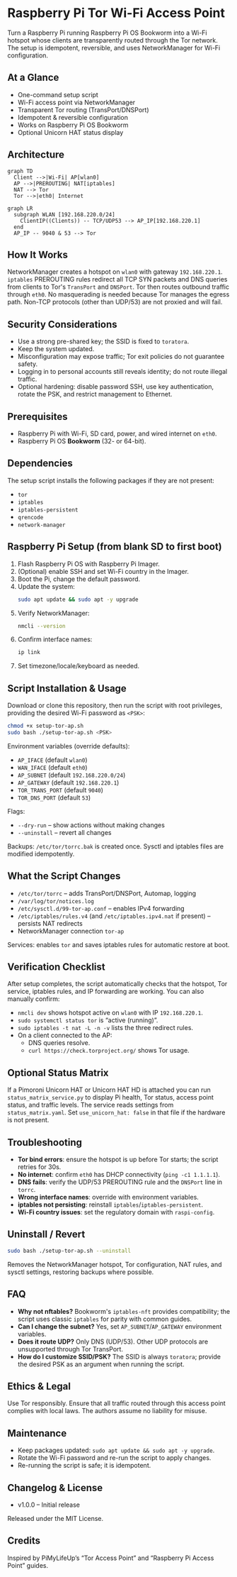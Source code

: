 # Raspberry Pi Tor Wi-Fi Access Point

Turn a Raspberry Pi running Raspberry Pi OS Bookworm into a Wi-Fi hotspot
whose clients are transparently routed through the Tor network. The setup
is idempotent, reversible, and uses NetworkManager for Wi-Fi configuration.

## At a Glance
- One-command setup script
- Wi-Fi access point via NetworkManager
- Transparent Tor routing (TransPort/DNSPort)
- Idempotent & reversible configuration
- Works on Raspberry Pi OS Bookworm
- Optional Unicorn HAT status display

## Architecture

```mermaid
graph TD
  Client -->|Wi-Fi| AP[wlan0]
  AP -->|PREROUTING| NAT[iptables]
  NAT --> Tor
  Tor -->|eth0| Internet
```

```mermaid
graph LR
  subgraph WLAN [192.168.220.0/24]
    ClientIP((Clients)) -- TCP/UDP53 --> AP_IP[192.168.220.1]
  end
  AP_IP -- 9040 & 53 --> Tor
```

## How It Works
NetworkManager creates a hotspot on `wlan0` with gateway `192.168.220.1`.
`iptables` PREROUTING rules redirect all TCP SYN packets and DNS queries
from clients to Tor's `TransPort` and `DNSPort`. Tor then routes outbound
traffic through `eth0`. No masquerading is needed because Tor manages the
egress path. Non-TCP protocols (other than UDP/53) are not proxied and will
fail.

## Security Considerations
- Use a strong pre-shared key; the SSID is fixed to `toratora`.
- Keep the system updated.
- Misconfiguration may expose traffic; Tor exit policies do not guarantee safety.
- Logging in to personal accounts still reveals identity; do not route illegal traffic.
- Optional hardening: disable password SSH, use key authentication, rotate the PSK, and restrict management to Ethernet.

## Prerequisites
- Raspberry Pi with Wi-Fi, SD card, power, and wired internet on `eth0`.
- Raspberry Pi OS **Bookworm** (32- or 64-bit).

## Dependencies
The setup script installs the following packages if they are not present:

- `tor`
- `iptables`
- `iptables-persistent`
- `qrencode`
- `network-manager`

## Raspberry Pi Setup (from blank SD to first boot)
1. Flash Raspberry Pi OS with Raspberry Pi Imager.
2. (Optional) enable SSH and set Wi-Fi country in the Imager.
3. Boot the Pi, change the default password.
4. Update the system:
   ```bash
   sudo apt update && sudo apt -y upgrade
   ```
5. Verify NetworkManager:
   ```bash
   nmcli --version
   ```
6. Confirm interface names:
   ```bash
   ip link
   ```
7. Set timezone/locale/keyboard as needed.

## Script Installation & Usage
Download or clone this repository, then run the script with root privileges, providing the desired Wi-Fi password as `<PSK>`:
```bash
chmod +x setup-tor-ap.sh
sudo bash ./setup-tor-ap.sh <PSK>
```
Environment variables (override defaults):
- `AP_IFACE` (default `wlan0`)
- `WAN_IFACE` (default `eth0`)
- `AP_SUBNET` (default `192.168.220.0/24`)
- `AP_GATEWAY` (default `192.168.220.1`)
- `TOR_TRANS_PORT` (default `9040`)
- `TOR_DNS_PORT` (default `53`)

Flags:
- `--dry-run` – show actions without making changes
- `--uninstall` – revert all changes

Backups: `/etc/tor/torrc.bak` is created once. Sysctl and iptables files are modified idempotently.

## What the Script Changes
- `/etc/tor/torrc` – adds TransPort/DNSPort, Automap, logging
- `/var/log/tor/notices.log`
- `/etc/sysctl.d/99-tor-ap.conf` – enables IPv4 forwarding
- `/etc/iptables/rules.v4` (and `/etc/iptables.ipv4.nat` if present) – persists NAT redirects
- NetworkManager connection `tor-ap`

Services: enables `tor` and saves iptables rules for automatic restore at boot.

## Verification Checklist
After setup completes, the script automatically checks that the hotspot, Tor service, iptables rules, and IP forwarding are working. You can also manually confirm:
- `nmcli dev` shows hotspot active on `wlan0` with IP `192.168.220.1`.
- `sudo systemctl status tor` is “active (running)”.
- `sudo iptables -t nat -L -n -v` lists the three redirect rules.
- On a client connected to the AP:
  - DNS queries resolve.
  - `curl https://check.torproject.org/` shows Tor usage.

## Optional Status Matrix
If a Pimoroni Unicorn HAT or Unicorn HAT HD is attached you can run
`status_matrix_service.py` to display Pi health, Tor status, access point
status, and traffic levels. The service reads settings from
`status_matrix.yaml`. Set `use_unicorn_hat: false` in that file if the
hardware is not present.

## Troubleshooting
- **Tor bind errors**: ensure the hotspot is up before Tor starts; the script retries for 30s.
- **No internet**: confirm `eth0` has DHCP connectivity (`ping -c1 1.1.1.1`).
- **DNS fails**: verify the UDP/53 PREROUTING rule and the `DNSPort` line in `torrc`.
- **Wrong interface names**: override with environment variables.
- **iptables not persisting**: reinstall `iptables`/`iptables-persistent`.
- **Wi-Fi country issues**: set the regulatory domain with `raspi-config`.

## Uninstall / Revert
```bash
sudo bash ./setup-tor-ap.sh --uninstall
```
Removes the NetworkManager hotspot, Tor configuration, NAT rules, and sysctl settings, restoring backups where possible.

## FAQ
- **Why not nftables?** Bookworm's `iptables-nft` provides compatibility; the script uses classic `iptables` for parity with common guides.
- **Can I change the subnet?** Yes, set `AP_SUBNET`/`AP_GATEWAY` environment variables.
- **Does it route UDP?** Only DNS (UDP/53). Other UDP protocols are unsupported through Tor TransPort.
- **How do I customize SSID/PSK?** The SSID is always `toratora`; provide the desired PSK as an argument when running the script.

## Ethics & Legal
Use Tor responsibly. Ensure that all traffic routed through this access point complies with local laws. The authors assume no liability for misuse.

## Maintenance
- Keep packages updated: `sudo apt update && sudo apt -y upgrade`.
- Rotate the Wi-Fi password and re-run the script to apply changes.
- Re-running the script is safe; it is idempotent.

## Changelog & License
- v1.0.0 – Initial release

Released under the MIT License.

## Credits
Inspired by PiMyLifeUp’s “Tor Access Point” and “Raspberry Pi Access Point” guides.

